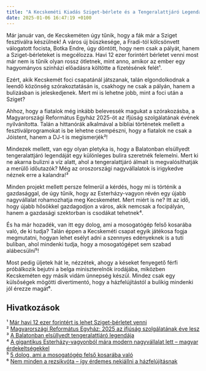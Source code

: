 ```yaml
---
title: "A Kecskeméti Kiadás Sziget-bérlete és a Tengeralattjáró Legendája"
date: 2025-01-06 16:47:19 +0100
---
```


Már január van, de Kecskeméten úgy tűnik, hogy a fák már a Sziget fesztiválra készülnek! A város új büszkesége, a Fradi-tól kölcsönvett válogatott focista, Botka Endre, úgy döntött, hogy nem csak a pályát, hanem a Sziget-bérleteket is megcélozza. Havi 12 ezer forintért bérletet venni most már nem is tűnik olyan rossz ötletnek, mint anno, amikor az ember egy hagyományos színházi előadásra költötte a fizetésének felét¹. 

Ezért, akik Kecskemét foci csapatánál játszanak, talán elgondolkodnak a leendő közönség szórakoztatásán is, csakhogy ne csak a pályán, hanem a bulizásban is jeleskedjenek. Mert mi is lehetne jobb, mint a foci után a Sziget? 

Ahhoz, hogy a fiatalok még inkább belevessék magukat a szórakozásba, a Magyarországi Református Egyház 2025-öt az ifjúság szolgálatának évének nyilvánította. Talán a hittanórák alkalmával a bibliai történetek mellett a fesztiválprogramokat is be lehetne csempészni, hogy a fiatalok ne csak a Jóistent, hanem a DJ-t is megismerjék²! 

Mindezek mellett, van egy olyan pletyka is, hogy a Balatonban elsüllyedt tengeralattjáró legendáját egy különleges bulira szeretnék felemelni. Mert ki ne akarna bulizni a víz alatt, ahol a tengeralattjáró álmait is megvalósíthatják a merülő időutazók? Még az oroszországi nagyvállalatok is irigykedve néznek erre a kalandra!³ 

Minden projekt mellett persze felmerül a kérdés, hogy mi is történik a gazdasággal, de úgy tűnik, hogy az Esterházy-vagyon révén egy újabb nagyvállalat rohamozhatja meg Kecskemétet. Mert miért is ne? Itt az idő, hogy újabb hősökkel gazdagodjon a város, akik nemcsak a focipályán, hanem a gazdasági szektorban is csodákat tehetnek⁴. 

És ha már hozadék, van itt egy dolog, ami a mosogatógép felső kosarába való, de ki tudja? Talán éppen a Kecskeméti csapat egyik játékosa fogja megmutatni, hogyan lehet esélyt adni a szennyes edényeknek is a tuti buliban, ahol mindenki tudja, hogy a mosogatógépet sem szabad alábecsülni⁵! 

Most pedig üljetek hát le, nézzétek, ahogy a késeket fenyegető férfi próbálkozik bejutni a belga miniszterelnök irodájába, miközben Kecskeméten egy másik vidám ünnepség készül. Mindez csak egy külsőségek mögötti divertimentó, hogy a házfelújítástól a bulikig mindenki jól érezze magát⁶.

## Hivatkozások
¹ <a href="https://telex.hu/after/2025/01/05/sziget-fesztival-reszletre-is-lehet-berletet-venni">Már havi 12 ezer forintért is lehet Sziget-bérletet venni</a>  
² <a href="/belfold/2025/01/06/magyar-reformatus-egyhaz-2025-az-ifjusag-szolgalatanak-eve-lesz">Magyarországi Református Egyház: 2025 az ifjúság szolgálatának éve lesz</a>  
³ <a href="/eszkombajn/2025/01/04/balaton-tengeralattjaro-buvarhajo-osztrak-magyar-monarchia-udvary-ferenc">A Balatonban elsüllyedt tengeralattjáró legendája</a>  
⁴ <a href="/gazdasag/2025/01/05/esterhazy-vagyon-csalad-fonemes-grof-herceg-erdeszet-ausztria">A gigantikus Esterházy-vagyonból mára modern nagyvállalat lett – magyar érdekeltségekkel</a>  
⁵ <a href="https://www.zenga.hu/hello-otthon/5-dolog-ami-a-mosogatogep-felso-kosaraba-valo-cm5f3dxdr07uj07um3sda1mpc?utm_source=telex&utm_medium=doboz&utm_campaign=content&utm_content=mosogatogep">5 dolog, ami a mosogatógép felső kosarába való</a>  
⁶ <a href="https://g7.hu/elet/20250106/nem-minden-a-rezsikvota-igy-erdemes-nekiallni-a-hazfelujitasnak/">Nem minden a rezsikvóta – így érdemes nekiállni a házfelújításnak</a>
